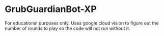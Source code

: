 # GrubGuardianBot-XP
For educational purposes only.
Uses google cloud vision to figure out the number of rounds to play so the code will not run without it.
